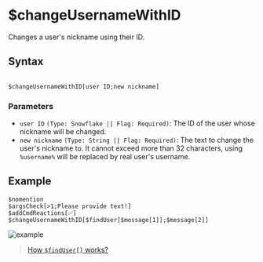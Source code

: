 # $changeUsernameWithID
Changes a user's nickname using their ID.
## Syntax
```

$changeUsernameWithID[user ID;new nickname]
```

### Parameters
- `user ID` `(Type: Snowflake || Flag: Required)`: The ID of the user whose nickname will be changed.
- `new nickname` `(Type: String || Flag: Required)`: The text to change the user's nickname to. It cannot exceed more than 32 characters, using `%username%` will be replaced by real user's username.

## Example
```
$nomention
$argsCheck[>1;Please provide text!]
$addCmdReactions[✅]
$changeUsernameWithID[$findUser[$message[1]];$message[2]]
```

![example](https://user-images.githubusercontent.com/113303649/212552342-49a8cd00-cf8c-40c7-abc6-08805d9fc9af.png)


> [How `$findUser[]` works?](./findUser.md)
